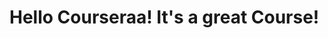 <!DOCTYPE html>
<html>
  <head>
    <title> Hello Coursera!</title>
  </head>
<body>
  <h1>Hello Courseraa! It's a great Course!</h1>
</body>
</html>
